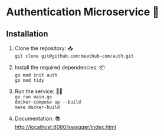 # Authentication Microservice 🪪

## Installation

1. Clone the repository: 📥\
   `git clone git@github.com:meathub-com/auth.git`

2. Install the required dependencies: 📦\
   `go mod init auth`\
   `go mod tidy`

3. Run the service: 🏃‍♂️\
   `go run main.go`\
   `docker-compose up --build`\
   `make docker-build`

4. Documentation: 📚\
   [http://localhost:8080/swagger/index.html](http://localhost:8080/swagger/index.html)
